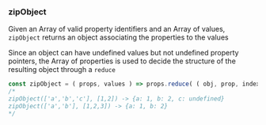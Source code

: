 ### zipObject

Given an Array of valid property identifiers and an Array of values, `zipObject` returns an object associating the properties to the values

Since an object can have undefined values but not undefined property pointers, the Array of properties is used to decide the structure of the resulting object through a `reduce`

```js
const zipObject = ( props, values ) => props.reduce( ( obj, prop, index ) => ( obj[prop] = values[index], obj ), {} )
/*
zipObject(['a','b','c'], [1,2]) -> {a: 1, b: 2, c: undefined}
zipObject(['a','b'], [1,2,3]) -> {a: 1, b: 2}
*/
```

